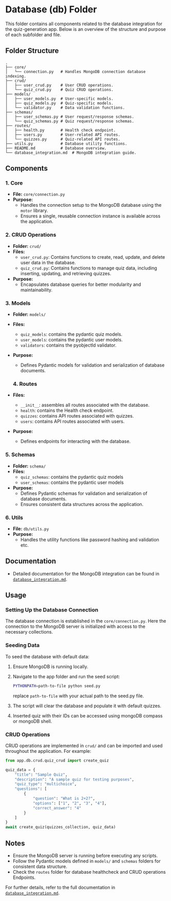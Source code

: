 # Database (db) Folder

This folder contains all components related to the database integration for the quiz-generation app. Below is an overview of the structure and purpose of each subfolder and file.

## Folder Structure

```
.
├── core/
│   └── connection.py   # Handles MongoDB connection database indexing.
├── crud/
│   ├── user_crud.py    # User CRUD operations.
│   └── quiz_crud.py    # Quiz CRUD operations.
├── models/
│   ├── user_models.py  # User-specific models.
│   ├── quiz_models.py  # Quiz-specific models.
│   └── validator.py    # Data validation functions.
├── schemas/
│   ├── user_schemas.py # User request/response schemas.
│   └── quiz_schemas.py # Quiz request/response schemas.
├── routes/
│   ├── health.py       # Health check endpoint.
│   ├── users.py        # User-related API routes.
│   └── quizzes.py      # Quiz-related API routes.
├── utils.py            # Database utility functions.
├── README.md           # Database overview.
└── database_integration.md  # MongoDB integration guide.
```

## Components

### 1. **Core**
- **File:** `core/connection.py`
- **Purpose:**
  - Handles the connection setup to the MongoDB database using the `motor` library.
  - Ensures a single, reusable connection instance is available across the application.

### 2. **CRUD Operations**
- **Folder:** `crud/`
- **Files:**
  - `user_crud.py`: Contains functions to create, read, update, and delete user data in the database.
  - `quiz_crud.py`: Contains functions to manage quiz data, including inserting, updating, and retrieving quizzes.
- **Purpose:**
  - Encapsulates database queries for better modularity and maintainability.

### 3. **Models**
- **Folder:** `models/`
- **Files:**
  - `quiz_models`: contains the pydantic quiz models.
  - `user_models`: contains the pydantic user models.
  - `validators`: contains the pyobjectId validator.
- **Purpose:**
  - Defines Pydantic models for validation and serialization of database documents.

  ### 4. **Routes**
- **Files:**
  - `__init__`: assembles all routes associated with the database.
  - `health`: contains the Health check endpoint.
  - `quizzes`: contains API routes associated with quizzes.
  - `users`: contains API routes associated with users.
- **Purpose:**
  - Defines endpoints for interacting with the database.

### 5. **Schemas**
- **Folder:** `schema/`
- **Files:**
  - `quiz_schemas`: contains the pydantic quiz models
  - `user_schemas`: contains the pydantic user models
- **Purpose:**
  - Defines Pydantic schemas for validation and serialization of database documents.
  - Ensures consistent data structures across the application.

### 6. **Utils**
- **File:** `db/utils.py`
- **Purpose:**
  - Handles the utility functions like password hashing and validation etc.


## Documentation
- Detailed documentation for the MongoDB integration can be found in [`database_integration.md`](./database_integration.md).

## Usage

### Setting Up the Database Connection
The database connection is established in the `core/connection.py`. Here the connection to the MongoDB server is initialized with access to the necessary collections.

### Seeding Data
To seed the database with default data:
1. Ensure MongoDB is running locally.
2. Navigate to the app folder and run the seed script:
   ```bash
   PYTHONPATH=path-to-file python seed.py
   ```
   replace `path-to-file` with your actual path to the seed.py file.
   
3. The script will clear the database and populate it with default quizzes.

4. Inserted quiz with their IDs can be accessed using mongoDB compass or mongoDB shell. 


### CRUD Operations
CRUD operations are implemented in `crud/` and can be imported and used throughout the application. For example:

```python
from app.db.crud.quiz_crud import create_quiz

quiz_data = {
    "title": "Sample Quiz",
    "description": "A sample quiz for testing purposes",
    "quiz_type": "multichoice",
    "questions": [
        {
            "question": "What is 2+2?",
            "options": ["1", "2", "3", "4"],
            "correct_answer": "4"
        }
    ]
}
await create_quiz(quizzes_collection, quiz_data)
```

## Notes
- Ensure the MongoDB server is running before executing any scripts.
- Follow the Pydantic models defined in `models/` and `schemas` folders for consistent data structure.
- Check the `routes` folder for database healthcheck and CRUD operations Endpoints.

For further details, refer to the full documentation in [`database_integration.md`](./database_integration.md).
